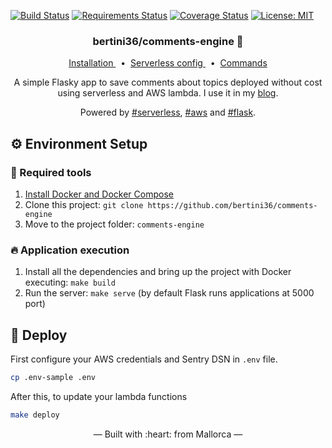 [![Build Status](https://travis-ci.org/bertini36/comments-engine.svg?branch=master)](https://travis-ci.org/bertini36/comments-engine)
[![Requirements Status](https://requires.io/github/bertini36/comments-engine/requirements.svg?branch=master)](https://requires.io/github/bertini36/comments-engine/requirements/?branch=master)
[![Coverage Status](https://coveralls.io/repos/github/bertini36/comments-engine/badge.svg?branch=master)](https://coveralls.io/github/bertini36/comments-engine?branch=master)
[![License: MIT](https://img.shields.io/badge/License-MIT-blue.svg)](https://opensource.org/licenses/MIT)

<h3 align="center">
    bertini36/comments-engine 🙊
</h3>
<p align="center">
  <a href="#-environment-setup" target="_blank">
    Installation
  </a>&nbsp;&nbsp;•&nbsp;
  <a href="https://github.com/bertini36/comments-engine/blob/master/serverless.yml" target="_blank">
    Serverless config
  </a>&nbsp;&nbsp;•&nbsp;
  <a href="https://github.com/bertini36/comments-engine/blob/master/Makefile" target="_blank">
    Commands
  </a>
</p>
<p align="center">
A simple Flasky app to save comments about topics deployed without cost using
serverless and AWS lambda.
 I use it in my
 <a href="https://github.com/bertini36/bertini36.github.io" target="_blank">blog</a>.
</p>
<p align="center">
Powered by <a href="https://www.serverless.com/" target="_blank">#serverless</a>,
<a href="https://aws.amazon.com/" target="_blank">#aws</a> and
 <a href="https://flask.palletsprojects.com/en/1.1.x/" target="_blank">#flask</a>.
</p>

## ⚙️ Environment Setup

### 🐳 Required tools

1. [Install Docker and Docker Compose](https://www.docker.com/get-started)
2. Clone this project: `git clone https://github.com/bertini36/comments-engine`
3. Move to the project folder: `comments-engine`

### 🔥 Application execution

1. Install all the dependencies and bring up the project with Docker executing: `make build`
2. Run the server: `make serve` (by default Flask runs applications at 5000 port)

## 🚀 Deploy

First configure your AWS credentials and Sentry DSN in `.env` file.
```bash
cp .env-sample .env
```

After this, to update your lambda functions
```bash
make deploy
```

<p align="center">&mdash; Built with :heart: from Mallorca &mdash;</p>
